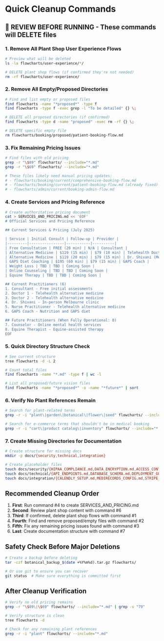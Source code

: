 # Quick Cleanup Commands

## 🚨 REVIEW BEFORE RUNNING - These commands will DELETE files

### 1. Remove All Plant Shop User Experience Flows
```bash
# Preview what will be deleted
ls -la flowcharts/user-experience/*/

# DELETE plant shop flows (if confirmed they're not needed)
rm -rf flowcharts/user-experience/
```

### 2. Remove All Empty/Proposed Directories
```bash
# Find and list empty or proposed files
find flowcharts -name "*proposed*" -type f
find flowcharts -type f -exec grep -l "To be detailed" {} \;

# DELETE all proposed directories (if confirmed)
find flowcharts -type d -name "proposed" -exec rm -rf {} \;

# DELETE specific empty file
rm flowcharts/booking/proposed/patient-booking-flow.md
```

### 3. Fix Remaining Pricing Issues
```bash
# Find files with old pricing
grep -r "\$89" flowcharts/ --include="*.md"
grep -r "\$69" flowcharts/ --include="*.md"

# These files likely need manual pricing updates:
# - flowcharts/booking/current/comprehensive-booking-flow.md
# - flowcharts/booking/current/patient-booking-flow.md (already fixed)
# - flowcharts/admin/current/booking-admin-flow.md
```

### 4. Create Services and Pricing Reference
```bash
# Create authoritative pricing document
cat > SERVICES_AND_PRICING.md << 'EOF'
# Official Services and Pricing Reference

## Current Services & Pricing (July 2025)

| Service | Initial Consult | Follow-up | Provider |
|---------|----------------|-----------|----------|
| Free Consultation | FREE (20 min) | N/A | Consultant |
| Alternative Medicine | $119 (15 min) | $79 (10 min) | Telehealth Doctors/Nurse |
| Alternative Medicine | $119 (20 min) | $79 (15 min) | Dr. Shivani (Melbourne) |
| GAPS Diet Coaching | $195 (60 min) | $79 (15 min) | GAPS Coach |
| Weight Loss | TBD | TBD | Coming Soon |
| Online Counseling | TBD | TBD | Coming Soon |
| Equine Therapy | TBD | TBD | Coming Soon |

## Current Practitioners (6)
1. Consultant - Free initial assessments
2. Doctor 1 - Telehealth alternative medicine
3. Doctor 2 - Telehealth alternative medicine
4. Dr. Shivani - In-person Melbourne clinic
5. Nurse Practitioner - Telehealth alternative medicine
6. GAPS Coach - Nutrition and GAPS diet

## Future Practitioners (When Fully Operational: 8)
7. Counselor - Online mental health services
8. Equine Therapist - Equine-assisted therapy
EOF
```

### 5. Quick Directory Structure Check
```bash
# See current structure
tree flowcharts -d -L 2

# Count total files
find flowcharts -name "*.md" -type f | wc -l

# List all proposed/future vision files
find flowcharts -name "*proposed*" -o -name "*future*" | sort
```

### 6. Verify No Plant References Remain
```bash
# Search for plant-related terms
grep -r -i "plant\|garden\|botanical\|flower\|seed" flowcharts/ --include="*.md" | grep -v "flowcharts/user-experience"

# Search for e-commerce terms that shouldn't be in medical booking
grep -r -i "cart\|product catalog\|inventory" flowcharts/ --include="*.md"
```

### 7. Create Missing Directories for Documentation
```bash
# Create structure for missing docs
mkdir -p docs/{security,technical,integration}

# Create placeholder files
touch docs/security/{HIPAA_COMPLIANCE.md,DATA_ENCRYPTION.md,ACCESS_CONTROL.md}
touch docs/technical/{API_ENDPOINTS.md,DATABASE_SCHEMA.md,DEPLOYMENT_GUIDE.md}
touch docs/integration/{CALENDLY_SETUP.md,MEDIRECORDS_CONFIG.md,STRIPE_INTEGRATION.md}
```

## Recommended Cleanup Order

1. **First**: Run command #4 to create SERVICES_AND_PRICING.md
2. **Second**: Review plant shop content with command #6
3. **Third**: If confirmed, delete plant shop flows with command #1
4. **Fourth**: Find and remove proposed/empty files with command #2
5. **Fifth**: Fix any remaining pricing issues found with command #3
6. **Last**: Create documentation structure with command #7

## Safety Check Before Major Deletions

```bash
# Create a backup before deleting
tar -czf botanical_backup_$(date +%Y%m%d).tar.gz flowcharts/

# Or use git to ensure you can recover
git status  # Make sure everything is committed first
```

## After Cleanup Verification

```bash
# Verify no old pricing remains
grep -r "\$89\|\$69" flowcharts/ --include="*.md" | grep -v "79"

# Verify structure is clean
tree flowcharts -d

# Check for any remaining plant references
grep -r -i "plant" flowcharts/ --include="*.md"
```